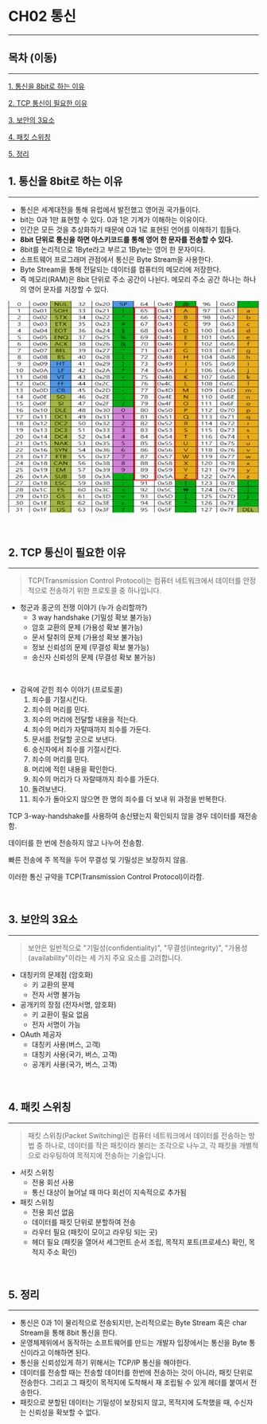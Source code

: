# CH02 통신

---

## 목차 (이동)

---

[1. 통신을 8bit로 하는 이유](#1-통신을-8bit로-하는-이유)

[2. TCP 통신이 필요한 이유](#2-tcp-통신이-필요한-이유)

[3. 보안의 3요소](#3-보안의-3요소)

[4. 패킷 스위칭](#4-패킷-스위칭)

[5. 정리](#5-정리)

## 1. 통신을 8bit로 하는 이유

---

- 통신은 세계대전을 통해 유럽에서 발전했고 영어권 국가들이다.
- bit는 0과 1만 표현할 수 있다. 0과 1은 기계가 이해하는 이유이다.
- 인간은 모든 것을 추상화하기 때문에 0과 1로 표현된 언어를 이해하기 힘들다.
- **8bit 단위로 통신을 하면 아스키코드를 통해 영어 한 문자를 전송할 수 있다.**
- 8bit를 논리적으로 1Byte라고 부르고 1Byte는 영어 한 문자이다.
- 소프트웨어 프로그래머 관점에서 통신은 Byte Stream을 사용한다.
- Byte Stream을 통해 전달되는 데이터를 컴퓨터의 메모리에 저장한다.
- 즉 메모리(RAM)은 8bit 단위로 주소 공간이 나뉜다. 메모리 주소 공간 하나는 하나의 영어 문자를 저장할 수 있다.

![아스키 코드](img.png)

<br>

## 2. TCP 통신이 필요한 이유

---

> TCP(Transmission Control Protocol)는 컴퓨터 네트워크에서 데이터를 안정적으로 전송하기 위한 프로토콜 중 하나입니다.

- 청군과 홍군의 전쟁 이야기 (누가 승리할까?)
  - 3 way handshake (기밀성 확보 불가능)
  - 암호 교환의 문제 (가용성 확보 불가능)
  - 문서 탈취의 문제 (가용성 확보 불가능)
  - 정보 신뢰성의 문제 (무결성 확보 불가능)
  - 송신자 신뢰성의 문제 (무결성 확보 불가능)

<br>

- 감옥에 갇힌 죄수 이야기 (프로토콜)
  1. 죄수를 기절시킨다.
  2. 죄수의 머리를 민다.
  3. 죄수의 머리에 전달할 내용을 적는다.
  4. 죄수의 머리가 자랄때까지 죄수를 가둔다.
  5. 문서를 전달할 곳으로 보낸다.
  6. 송신자에서 죄수를 기절시킨다.
  7. 죄수의 머리를 민다.
  8. 머리에 적힌 내용을 확인한다.
  9. 죄수의 머리가 다 자랄때까지 죄수를 가둔다.
  10. 돌려보낸다.
  11. 죄수가 돌아오지 않으면 한 명의 죄수를 더 보내 위 과정을 반복한다.

TCP 3-way-handshake를 사용하여 송신됐는지 확인되지 않을 경우 데이터를 재전송함.

데이터를 한 번에 전송하지 않고 나누어 전송함.

빠른 전송에 주 목적을 두어 무결성 및 기밀성은 보장하지 않음.

이러한 통신 규약을 TCP(Transmission Control Protocol)이라함.

<br>

## 3. 보안의 3요소

---

> 보안은 일반적으로 "기밀성(confidentiality)", "무결성(integrity)", "가용성(availability"이라는 세 가지 주요 요소를 고려합니다.

- 대칭키의 문제점 (암호화)
  - 키 교환의 문제
  - 전자 서명 불가능
- 공개키의 장점 (전자서명, 암호화)
  - 키 교환이 필요 없음
  - 전자 서명이 가능
- OAuth 제공자
  - 대칭키 사용(버스, 고객)
  - 대칭키 사용(국가, 버스, 고객)
  - 공개키 사용(국가, 버스, 고객)

<br>

## 4. 패킷 스위칭

---

> 패킷 스위칭(Packet Switching)은 컴퓨터 네트워크에서 데이터를 전송하는 방법 중 하나로, 데이터를 작은 패킷이라 불리는 조각으로 나누고, 각 패킷을 개별적으로 라우팅하여 목적지에 전송하는 기술입니다.

- 서킷 스위칭
  - 전용 회선 사용
  - 통신 대상이 늘어날 때 마다 회선이 지속적으로 추가됨 
- 패킷 스위칭
  - 전용 회선 없음
  - 데이터를 패킷 단위로 분할하여 전송
  - 라우터 필요 (패킷이 모이고 라우팅 되는 곳)
  - 헤더 필요 (패킷을 열어서 세그먼트 순서 조립, 목적지 포트(프로세스) 확인, 목적지 주소 확인)

<br>

## 5. 정리

---

- 통신은 0과 1이 물리적으로 전송되지만, 논리적으로는 Byte Stream 혹은 char Stream을 통해 8bit 통신을 한다.
- 운영체제위에서 동작하는 소프트웨어를 만드는 개발자 입장에서는 통신을 Byte 통신이라고 이해하면 된다.
- 통신을 신뢰성있게 하기 위해서는 TCP/IP 통신을 해야한다.
- 데이터를 전송할 때는 전송할 데이터를 한번에 전송하는 것이 아니라, 패킷 단위로 전송한다. 그리고 그 패킷이 목적지에 도착해서 재 조립될 수 있게 헤더를 붙여서 전송한다.
- 패킷으로 분할된 데이터는 기밀성이 보장되지 않고, 목적지에 도착했을 때, 수신자는 신뢰성을 확보할 수 없다.